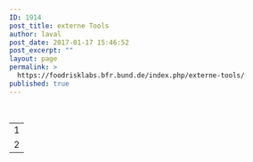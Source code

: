 ```yaml
---
ID: 1914
post_title: externe Tools
author: laval
post_date: 2017-01-17 15:46:52
post_excerpt: ""
layout: page
permalink: >
  https://foodrisklabs.bfr.bund.de/index.php/externe-tools/
published: true
---
```

&nbsp;
<table>
<tbody>
<tr>
<td>1</td>
</tr>
<tr>
<td>2</td>
</tr>
</tbody>
</table>